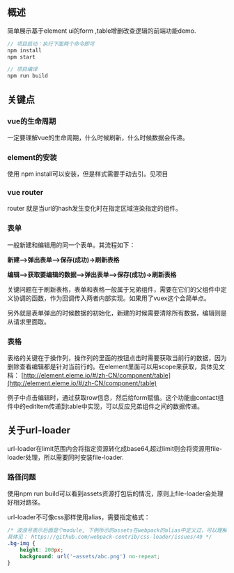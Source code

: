 ## 概述

简单展示基于element ui的form ,table增删改查逻辑的前端功能demo.

```javascript
// 项目启动：执行下面两个命令即可
npm install
npm start 

// 项目编译
npm run build

```

## 关键点
### vue的生命周期

一定要理解vue的生命周期，什么时候刷新，什么时候数据会传递。

### element的安装

使用 npm install可以安装，但是样式需要手动去引。见项目

### vue router

router 就是当url的hash发生变化时在指定区域渲染指定的组件。

### 表单

一般新建和编辑用的同一个表单。其流程如下：

**新建-->弹出表单-->保存(成功)->刷新表格**

**编辑-->获取要编辑的数据-->弹出表单-->保存(成功)->刷新表格**

关键问题在于刷新表格，表单和表格一般属于兄弟组件，需要在它们的父组件中定义协调的函数，作为回调传入两者内部实现。如果用了vuex这个会简单点。

另外就是表单弹出的时候数据的初始化，新建的时候需要清除所有数据，编辑则是从请求里面取。

### 表格

表格的关键在于操作列，操作列的里面的按钮点击时需要获取当前行的数据，因为删除查看编辑都是针对当前行的。在element里面可以用scope来获取，具体见文档：
[http://element.eleme.io/#/zh-CN/component/table](http://element.eleme.io/#/zh-CN/component/table)

例子中点击编辑时，通过获取row信息，然后给form赋值。这个功能由contact组件中的editItem传递到table中实现，可以反应兄弟组件之间的数据传递。


## 关于url-loader

url-loader在limit范围内会将指定资源转化成base64,超过limit则会将资源用file-loader处理，所以需要同时安装file-loader.

### 路径问题

使用npm run build可以看到assets资源打包后的情况，原则上file-loader会处理好相对路径。

url-loader不可像css那样使用alias，需要指定格式：

```css
/* 波浪号表示后面是个module, 下例所示的assets在webpack的alias中定义过，可以理解为一个module，
具体见： https://github.com/webpack-contrib/css-loader/issues/49 */
.bg-img {
	height: 200px;
	background: url('~assets/abc.png') no-repeat;
}
```

